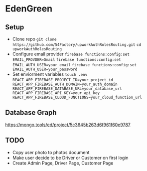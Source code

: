 # EdenGreen

## Setup
- Clone repo
`git clone https://github.com/54Factory/upworkAuthRolesRouting.git`
`cd upworkAuthRolesRouting`
- Configure email provider
`firebase functions:config:set EMAIL_PROVDER=Gmail`
`firebase functions:config:set EMAIL_AUTH_USER=your_email`
`firebase functions:config:set EMAIL_AUTH_USER=your_password`
- Set enviorment variables
`touch .env`
``
REACT_APP_FIREBASE_PROJECT_ID=your_project_id
REACT_APP_FIREBASE_AUTH_DOMAIN=your_auth_domain
REACT_APP_FIREBASE_DATABASE_URL=your_database_url
REACT_APP_FIREBASE_API_KEY=your_api_key
REACT_APP_FIREBASE_CLOUD_FUNCTIONS=your_cloud_function_url
``

## Database Graph
https://mongo.tools/ed/project/5c3645b263d6f961f60e9787

## TODO
- Copy user photo to photos document
- Make user decide to be Driver or Customer on first login
- Create Admin Page, Driver Page, Customer Page
